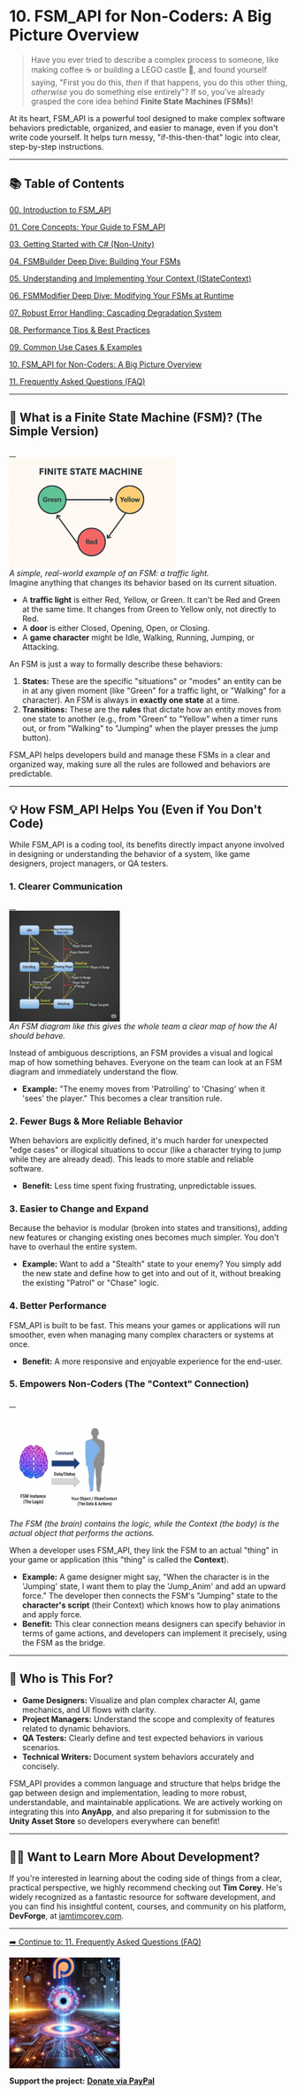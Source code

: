 # 10\. FSM\_API for Non-Coders: A Big Picture Overview

> Have you ever tried to describe a complex process to someone, like making coffee ☕ or building a LEGO castle 🏰, and found yourself saying, "First you do this, *then* if that happens, you do this other thing, *otherwise* you do something else entirely"? If so, you've already grasped the core idea behind **Finite State Machines (FSMs)**\!

At its heart, FSM\_API is a powerful tool designed to make complex software behaviors predictable, organized, and easier to manage, even if you don't write code yourself. It helps turn messy, "if-this-then-that" logic into clear, step-by-step instructions.

-----

## 📚 Table of Contents

[00. Introduction to FSM_API](00_Introduction.md)

[01. Core Concepts: Your Guide to FSM_API](01_Core_Concepts.md)

[03. Getting Started with C# (Non-Unity)](03_Getting_Started_CSharp.md)

[04. FSMBuilder Deep Dive: Building Your FSMs](04_FSM_Builder_Deep_Dive.md)

[05. Understanding and Implementing Your Context (IStateContext)](05_Context_Implementation.md)

[06. FSMModifier Deep Dive: Modifying Your FSMs at Runtime](06_FSM_Modifier_Deep_Dive.md)

[07. Robust Error Handling: Cascading Degradation System](07_Error_Handling.md)

[08. Performance Tips & Best Practices](08_Performance_Tips.md)

[09. Common Use Cases & Examples](09_Common_Use_Cases.md)

[10. FSM_API for Non-Coders: A Big Picture Overview](10_Non_Coder_Overview.md)

[11. Frequently Asked Questions (FAQ)](11_FAQ.md)


-----

## 🤖 What is a Finite State Machine (FSM)? (The Simple Version)


<a href="Visuals/TrafficLightFSM.png" target="_blank">
    <img src="Visuals/TrafficLightFSM.png" alt="A state machine diagram of a traffic light." height="200" style="display: block;">
</a>
<em>A simple, real-world example of an FSM: a traffic light.</em>
<br>
Imagine anything that changes its behavior based on its current situation.

  * A **traffic light** is either Red, Yellow, or Green. It can't be Red and Green at the same time. It changes from Green to Yellow only, not directly to Red.
  * A **door** is either Closed, Opening, Open, or Closing.
  * A **game character** might be Idle, Walking, Running, Jumping, or Attacking.

An FSM is just a way to formally describe these behaviors:

1.  **States:** These are the specific "situations" or "modes" an entity can be in at any given moment (like "Green" for a traffic light, or "Walking" for a character). An FSM is always in **exactly one state** at a time.
2.  **Transitions:** These are the **rules** that dictate how an entity moves from one state to another (e.g., from "Green" to "Yellow" when a timer runs out, or from "Walking" to "Jumping" when the player presses the jump button).

FSM\_API helps developers build and manage these FSMs in a clear and organized way, making sure all the rules are followed and behaviors are predictable.

-----

## 💡 How FSM\_API Helps You (Even if You Don't Code)

While FSM\_API is a coding tool, its benefits directly impact anyone involved in designing or understanding the behavior of a system, like game designers, project managers, or QA testers.

### 1\. **Clearer Communication**

<a href="Visuals/Character_AI_FSM.png" target="_blank">
    <img src="Visuals/Character_AI_FSM.png" alt="A flowchart of an enemy AI, showing states like Patrolling and Chasing." height="200" style="display: block;">
</a>
<em>An FSM diagram like this gives the whole team a clear map of how the AI should behave.</em>
<br>

Instead of ambiguous descriptions, an FSM provides a visual and logical map of how something behaves. Everyone on the team can look at an FSM diagram and immediately understand the flow.

  * **Example:** "The enemy moves from 'Patrolling' to 'Chasing' when it 'sees' the player." This becomes a clear transition rule.

### 2\. **Fewer Bugs & More Reliable Behavior**

When behaviors are explicitly defined, it's much harder for unexpected "edge cases" or illogical situations to occur (like a character trying to jump while they are already dead). This leads to more stable and reliable software.

  * **Benefit:** Less time spent fixing frustrating, unpredictable issues.

### 3\. **Easier to Change and Expand**

Because the behavior is modular (broken into states and transitions), adding new features or changing existing ones becomes much simpler. You don't have to overhaul the entire system.

  * **Example:** Want to add a "Stealth" state to your enemy? You simply add the new state and define how to get into and out of it, without breaking the existing "Patrol" or "Chase" logic.

### 4\. **Better Performance**

FSM\_API is built to be fast. This means your games or applications will run smoother, even when managing many complex characters or systems at once.

  * **Benefit:** A more responsive and enjoyable experience for the end-user.

### 5\. **Empowers Non-Coders (The "Context" Connection)**

<a href="Visuals/FSM_Context_Relationship.png" target="_blank">
    <img src="Visuals/FSM_Context_Relationship.png" alt="A diagram showing the FSM as a brain controlling the game object as a body." height="200" style="display: block;">
</a>
<em>The FSM (the brain) contains the logic, while the Context (the body) is the actual object that performs the actions.</em>

When a developer uses FSM\_API, they link the FSM to an actual "thing" in your game or application (this "thing" is called the **Context**).

  * **Example:** A game designer might say, "When the character is in the 'Jumping' state, I want them to play the 'Jump\_Anim' and add an upward force." The developer then connects the FSM's "Jumping" state to the **character's script** (their Context) which knows how to play animations and apply force.
  * **Benefit:** This clear connection means designers can specify behavior in terms of game actions, and developers can implement it precisely, using the FSM as the bridge.

-----

## 🎯 Who is This For?

  * **Game Designers:** Visualize and plan complex character AI, game mechanics, and UI flows with clarity.
  * **Project Managers:** Understand the scope and complexity of features related to dynamic behaviors.
  * **QA Testers:** Clearly define and test expected behaviors in various scenarios.
  * **Technical Writers:** Document system behaviors accurately and concisely.

FSM\_API provides a common language and structure that helps bridge the gap between design and implementation, leading to more robust, understandable, and maintainable applications. We are actively working on integrating this into **AnyApp**, and also preparing it for submission to the **Unity Asset Store** so developers everywhere can benefit\!

-----

## 👨‍💻 Want to Learn More About Development?

If you're interested in learning about the coding side of things from a clear, practical perspective, we highly recommend checking out **Tim Corey**. He's widely recognized as a fantastic resource for software development, and you can find his insightful content, courses, and community on his platform, **DevForge**, at [iamtimcorey.com](https://www.iamtimcorey.com/). 

---

[➡️ Continue to: 11. Frequently Asked Questions (FAQ)](11_FAQ.md)


<a href="https://www.patreon.com/TheSingularityWorkshop" target="_blank">
    <img src="Branding/TheSingularityWorkshop.png" alt="Support The Singularity Workshop on Patreon" height="200" style="display: block;">
</a>

**Support the project:** [**Donate via PayPal**](https://www.paypal.com/donate/?hosted_button_id=3Z7263LCQMV9J)